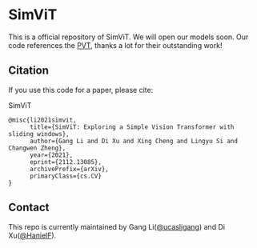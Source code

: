 # SimViT
This is a official repository of SimViT.
We will open our models soon.
Our code references the [PVT](https://github.com/whai362/PVT), thanks a lot for their outstanding work!
## Citation
If you use this code for a paper, please cite:

SimViT
```
@misc{li2021simvit,
      title={SimViT: Exploring a Simple Vision Transformer with sliding windows}, 
      author={Gang Li and Di Xu and Xing Cheng and Lingyu Si and Changwen Zheng},
      year={2021},
      eprint={2112.13085},
      archivePrefix={arXiv},
      primaryClass={cs.CV}
}
```

## Contact

This repo is currently maintained by Gang Li([@ucasligang](https://github.com/ucasligang)) and Di Xu([@HanielF](https://github.com/HanielF)).
